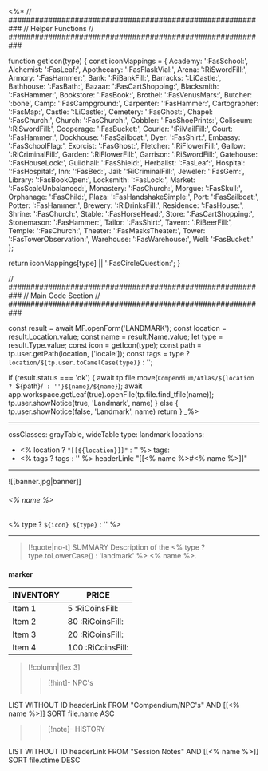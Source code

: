 <%*
// ###########################################################
//                        Helper Functions
// ###########################################################

function getIcon(type) {
  const iconMappings = {
    Academy: ':FasSchool:',
    Alchemist: ':FasLeaf:',
    Apothecary: ':FasFlaskVial:',
    Arena: ':RiSwordFill:',
    Armory: ':FasHammer:',
    Bank: ':RiBankFill:',
    Barracks: ':LiCastle:',
    Bathhouse: ':FasBath:',
    Bazaar: ':FasCartShopping:',
    Blacksmith: ':FasHammer:',
    Bookstore: ':FasBook:',
    Brothel: ':FasVenusMars:',
    Butcher: ':bone',
    Camp: ':FasCampground:',
    Carpenter: ':FasHammer:',
    Cartographer: ':FasMap:',
    Castle: ':LiCastle:',
    Cemetery: ':FasGhost:',
    Chapel: ':FasChurch:',
    Church: ':FasChurch:',
    Cobbler: ':FasShoePrints:',
    Coliseum: ':RiSwordFill:',
    Cooperage: ':FasBucket:',
    Courier: ':RiMailFill:',
    Court: ':FasHammer:',
    Dockhouse: ':FasSailboat:',
    Dyer: ':FasShirt:',
    Embassy: ':FasSchoolFlag:',
    Exorcist: ':FasGhost:',
    Fletcher: ':RiFlowerFill:',
    Gallow: ':RiCriminalFill:',
    Garden: ':RiFlowerFill:',
    Garrison: ':RiSwordFill:',
    Gatehouse: ':FasHouseLock:',
    Guildhall: ':FasShield:',
    Herbalist: ':FasLeaf:',
    Hospital: ':FasHospital:',
    Inn: ':FasBed:',
    Jail: ':RiCriminalFill:',
    Jeweler: ':FasGem:',
    Library: ':FasBookOpen:',
    Locksmith: ':FasLock:',
    Market: ':FasScaleUnbalanced:',
    Monastery: ':FasChurch:',
    Morgue: ':FasSkull:',
    Orphanage: ':FasChild:',
    Plaza: ':FasHandshakeSimple:',
    Port: ':FasSailboat:',
    Potter: ':FasHammer:',
    Brewery: ':RiDrinksFill:',
    Residence: ':FasHouse:',
    Shrine: ':FasChurch:',
    Stable: ':FasHorseHead:',
    Store: ':FasCartShopping:',
    Stonemason: ':FasHammer:',
    Tailor: ':FasShirt:',
    Tavern: ':RiBeerFill:',
    Temple: ':FasChurch:',
    Theater: ':FasMasksTheater:',
    Tower: ':FasTowerObservation:',
    Warehouse: ':FasWarehouse:',
    Well: ':FasBucket:'
  };

  return iconMappings[type] || ':FasCircleQuestion:';
}

// ###########################################################
//                        Main Code Section
// ###########################################################

const result = await MF.openForm('LANDMARK');
const location = result.Location.value;
const name = result.Name.value;
let type = result.Type.value;
const icon = getIcon(type);
const path = tp.user.getPath(location, ['locale']);
const tags = type ? `location/${tp.user.toCamelCase(type)}` : '';

if (result.status === 'ok') {
    await tp.file.move(`Compendium/Atlas/${location ? `${path}/` : ''}${name}/${name}`);
    await app.workspace.getLeaf(true).openFile(tp.file.find_tfile(name));
    tp.user.showNotice(true, 'Landmark', name)
} else {
    tp.user.showNotice(false, 'Landmark', name)
    return
}
_%>

---
cssClasses: grayTable, wideTable
type: landmark
locations:
- <% location ? `"[[${location}]]"` : '' %>
tags:
- <% tags ? tags : '' %>
headerLink: "[[<% name %>#<% name %>]]"
---

![[banner.jpg|banner]]
###### <% name %>
<span class="sub2"><% type ? `${icon} ${type}` : '' %></span>
___

> [!quote|no-t] SUMMARY
> Description of the <% type ? type.toLowerCase() : 'landmark' %> <% name %>.

#### marker
| INVENTORY                  | PRICE |
| -------------------------- | ----- |
| Item 1 | 5 <span class="platinumcoin">:RiCoinsFill:</span>  |
| Item 2 | 80 <span class="goldcoin">:RiCoinsFill:</span>  |
| Item 3 | 20 <span class="silvercoin">:RiCoinsFill:</span>   |
| Item 4 | 100 <span class="coppercoin">:RiCoinsFill:</span>  |

<span class="clearfix"></span>


> [!column|flex 3]
> > [!hint]-  NPC's
> >```dataview
LIST WITHOUT ID headerLink
FROM "Compendium/NPC's" AND [[<% name %>]]
SORT file.name ASC
> 
>> [!note]- HISTORY
>>```dataview
LIST WITHOUT ID headerLink
FROM "Session Notes" AND [[<% name %>]]
SORT file.ctime DESC
